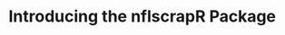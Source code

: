 <!-- README.md is generated from README.Rmd. Please edit that file -->
Introducing the nflscrapR Package
=================================
